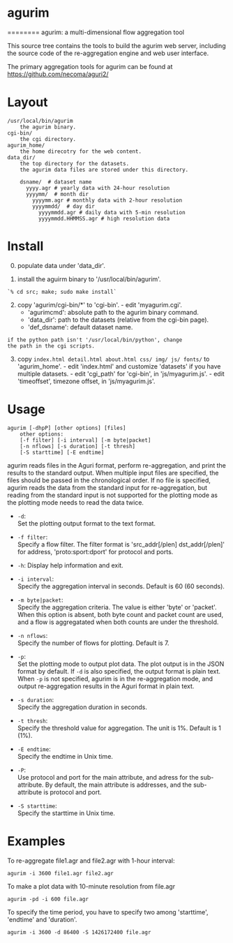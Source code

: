 # agurim
========
agurim: a multi-dimensional flow aggregation tool

This source tree contains the tools to build the agurim web server,
including the source code of the re-aggregation engine and web
user interface.

The primary aggregation tools for agurim can be found at
https://github.com/necoma/aguri2/

# Layout

	/usr/local/bin/agurim
		the agurim binary.
	cgi-bin/
		the cgi directory.
	agurim_home/
		the home direcotry for the web content.
	data_dir/
		the top directory for the datasets.
		the agurim data files are stored under this directory.

		dsname/  # dataset name
		  yyyy.agr # yearly data with 24-hour resolution
		  yyyymm/  # month dir
		    yyyymm.agr # monthly data with 2-hour resolution
		    yyyymmdd/  # day dir
		      yyyymmdd.agr # daily data with 5-min resolution
		      yyyymmdd.HHMMSS.agr # high resolution data

# Install

  0. populate data under 'data_dir'.

  1. install the aguirm binary to '/usr/local/bin/agurim'.

	`% cd src; make; sudo make install`

  2. copy 'agurim/cgi-bin/*' to 'cgi-bin'.
    - edit 'myagurim.cgi'.
      - 'agurimcmd': absolute path to the agurim binary command.
      - 'data_dir': path to the datasets (relative from the cgi-bin page).
      - 'def_dsname': default dataset name.

    if the python path isn't '/usr/local/bin/python', change
    the path in the cgi scripts.

  3. copy `index.html detail.html about.html css/ img/ js/ fonts/`
    to 'agurim_home'.
    - edit 'index.html' and customize 'datasets' if you have multiple datasets.
    - edit 'cgi_path' for 'cgi-bin', in 'js/myagurim.js'.
    - edit 'timeoffset', timezone offset, in 'js/myagurim.js'.

# Usage

	agurim [-dhpP] [other options] [files]
	    other options:
		[-f filter] [-i interval] [-m byte|packet]
		[-n nflows] [-s duration] [-t thresh]
		[-S starttime] [-E endtime]

agurim reads files in the Aguri format, perform re-aggregation, and
print the results to the standard output.  When multiple input files
are specified, the files should be passed in the chronological order.
If no file is specified, agurim reads the data from the standard
input for re-aggregation, but reading from the standard input is not
supported for the plotting mode as the plotting mode needs to read the
data twice.

  + `-d`:  
    Set the plotting output format to the text format.
  
  + `-f filter`:  
    Specify a flow filter.
    The filter format is 'src_addr[/plen] dst_addr[/plen]' for address,
    'proto:sport:dport' for protocol and ports.

  + `-h`: Display help information and exit.

  + `-i interval`:  
    Specify the aggregation interval in seconds.
    Default is 60 (60 seconds).

  + `-m byte|packet`:  
    Specify the aggregation criteria.  The value is either 'byte' or 'packet'.
    When this option is absent, both byte count and packet count are used,
    and a flow is aggregatated when both counts are under the threshold.

  + `-n nflows`:  
    Specify the number of flows for plotting.  Default is 7.

  + `-p`:  
    Set the plotting mode to output plot data.
    The plot output is in the JSON format by default.
    If `-d` is also specified, the output format is plain text.
    When `-p` is not specified, agurim is in the re-aggregation mode,
    and output re-aggregation results in the Aguri format in plain text.

  + `-s duration`:  
    Specify the aggregation duration in seconds.

  + `-t thresh`:  
    Specify the threshold value for aggregation.  The unit is 1%.
    Default is 1 (1%).

  + `-E endtime`:  
    Specify the endtime in Unix time.

  + `-P`:  
    Use protocol and port for the main attribute, and adress for
    the sub-attribute.
    By default, the main attribute is addresses, and the sub-attribute
    is protocol and port.

  + `-S starttime`:  
    Specify the starttime in Unix time.

# Examples

To re-aggregate file1.agr and file2.agr with 1-hour interval:

	agurim -i 3600 file1.agr file2.agr

To make a plot data with 10-minute resolution from file.agr

	agurim -pd -i 600 file.agr

To specify the time period, you have to specify two among 'starttime',
'endtime' and 'duration'.

	agurim -i 3600 -d 86400 -S 1426172400 file.agr


